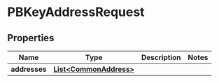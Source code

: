 
# PBKeyAddressRequest

## Properties
Name | Type | Description | Notes
------------ | ------------- | ------------- | -------------
**addresses** | [**List&lt;CommonAddress&gt;**](CommonAddress.md) |  | 



